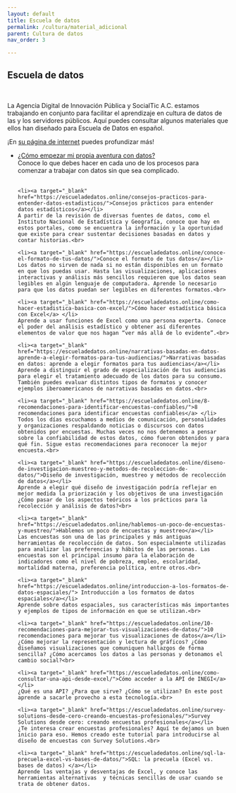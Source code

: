 ```yaml
---
layout: default
title: Escuela de datos
permalink: /cultura/material_adicional
parent: Cultura de datos
nav_order: 3

---
```

<div class="nonfooter">
<h2>Escuela de datos</h2>
<br>
<p>La Agencia Digital de Innovación Pública y SocialTic A.C. estamos trabajando en conjunto para facilitar el aprendizaje en cultura de datos de las y los servidores públicos. Aquí puedes consultar algunos materiales que ellos han diseñado para Escuela de Datos en español.</p>

<p>¡En <a target="_blank" href=" https://socialtic.org/">su página de internet</a> puedes profundizar más!</p>

<ul>
    <li><a target="_blank" href="https://escueladedatos.online/como-empezar-mi-propia-aventura-con-datos/">¿Cómo empezar mi propia aventura con datos?</a> </li>
    Conoce lo que debes hacer en cada uno de los procesos para comenzar a trabajar con datos sin que sea complicado.<br><br>

    <li><a target="_blank" href="https://escueladedatos.online/consejos-practicos-para-entender-datos-estadisticos/">Consejos prácticos para entender datos estadísticos</a></li>
    A partir de la revisión de diversas fuentes de datos, como el Instituto Nacional de Estadística y Geografía, conoce que hay en estos portales, como se encuentra la información y la oportunidad que existe para crear sustentar decisiones basadas en datos y contar historias.<br>

    <li><a target="_blank" href="https://escueladedatos.online/conoce-el-formato-de-tus-datos/">Conoce el formato de tus datos</a></li>
    Los datos no sirven de nada si no están disponibles en un formato en que los puedas usar. Hasta las visualizaciones, aplicaciones interactivas y análisis más sencillos requieren que los datos sean legibles en algún lenguaje de computadora. Aprende lo necesario para que los datos puedan ser legibles en diferentes formatos.<br>

    <li><a target="_blank" href="https://escueladedatos.online/como-hacer-estadistica-basica-con-excel/">Cómo hacer estadística básica con Excel</a> </li>
    Aprende a usar funciones de Excel como una persona experta. Conoce el poder del análisis estadístico y obtener así diferentes elementos de valor que nos hagan “ver más allá de lo evidente”.<br>

    <li><a target="_blank" href="https://escueladedatos.online/narrativas-basadas-en-datos-aprende-a-elegir-formatos-para-tus-audiencias/">Narrativas basadas en datos: aprende a elegir formatos para tus audiencias</a></li>
    Aprende a distinguir el grado de especialización de tus audiencias para elegir el tratamiento adecuado de los datos para su consumo. También puedes evaluar distintos tipos de formatos y conocer ejemplos iberoamericanos de narrativas basadas en datos.<br>

    <li><a target="_blank" href="https://escueladedatos.online/8-recomendaciones-para-identificar-encuestas-confiables/">8 recomendaciones para identificar encuestas confiables</a> </li>
    Todos los días escuchamos a medios de comunicación, personalidades y organizaciones respaldando noticias o discursos con datos obtenidos por encuestas. Muchas veces no nos detenemos a pensar sobre la confiabilidad de estos datos, cómo fueron obtenidos y para qué fin. Sigue estas recomendaciones para reconocer la mejor encuesta.<br>

    <li><a target="_blank" href="https://escueladedatos.online/diseno-de-investigacion-muestreo-y-metodos-de-recoleccion-de-datos/">Diseño de investigación, muestreo y métodos de recolección de datos</a></li>
    Aprende a elegir qué diseño de investigación podría reflejar en mejor medida la priorización y los objetivos de una investigación ¿Cómo pasar de los aspectos teóricos a los prácticos para la recolección y análisis de datos?<br>

    <li><a target="_blank" href="https://escueladedatos.online/hablemos-un-poco-de-encuestas-y-muestreo/">Hablemos un poco de encuestas y muestreo</a></li>
    Las encuestas son una de las principales y más antiguas herramientas de recolección de datos. Son especialmente utilizadas para analizar las preferencias y hábitos de las personas. Las encuestas son el principal insumo para la elaboración de indicadores como el nivel de pobreza, empleo, escolaridad, mortalidad materna, preferencia política, entre otros.<br>

    <li><a target="_blank" href="https://escueladedatos.online/introduccion-a-los-formatos-de-datos-espaciales/"> Introducción a los formatos de datos espaciales</a></li>
    Aprende sobre datos espaciales, sus características más importantes y ejemplos de tipos de información en que se utilizan.<br>

    <li><a target="_blank" href="https://escueladedatos.online/10-recomendaciones-para-mejorar-tus-visualizaciones-de-datos/">10 recomendaciones para mejorar tus visualizaciones de datos</a></li>
    ¿Cómo mejorar la representación y lectura de gráficos? ¿Cómo diseñamos visualizaciones que comuniquen hallazgos de forma sencilla? ¿Cómo acercamos los datos a las personas y detonamos el cambio social?<br>

    <li><a target="_blank" href="https://escueladedatos.online/como-consultar-una-api-desde-excel/">Cómo acceder a la API de INEGI</a> </li>
    ¿Qué es una API? ¿Para que sirve? ¿Cómo se utilizan? En este post aprende a sacarle provecho a esta tecnología.<br>

    <li><a target="_blank" href="https://escueladedatos.online/survey-solutions-desde-cero-creando-encuestas-profesionales/">Survey Solutions desde cero: creando encuestas profesionales</a></li>
    ¿Te interesa crear encuestas profesionales? Aquí te dejamos un buen inicio para eso. Hemos creado este tutorial para introducirse al diseño de encuestas con Survey Solutions.<br>

    <li><a target="_blank" href="https://escueladedatos.online/sql-la-precuela-excel-vs-bases-de-datos/">SQL: la precuela (Excel vs. bases de datos) </a></li>
    Aprende las ventajas y desventajas de Excel, y conoce las herramientas alternativas  y técnicas sencillas de usar cuando se trata de obtener datos.
   </ul>



</div>
